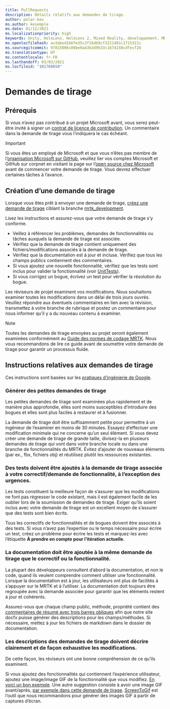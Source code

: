 ```yaml
---
title: PullRequests
description: Détails relatifs aux demandes de tirage.
author: polar-kev
ms.author: kesemple
ms.date: 01/12/2021
ms.localizationpriority: high
keywords: Unity, HoloLens, HoloLens 2, Mixed Reality, développement, MRTK, demande de tirage
ms.openlocfilehash: acdabed1b6fe35c3f16db9cf3221481c1715321c
ms.sourcegitcommit: 97815006c09be0a43b3d9b33c1674150cdfecf2b
ms.translationtype: HT
ms.contentlocale: fr-FR
ms.lasthandoff: 03/03/2021
ms.locfileid: "101768650"
---
```

# <a name="pull-requests"></a>Demandes de tirage

## <a name="prerequisites"></a>Prérequis

Si vous n’avez pas contribué à un projet Microsoft avant, vous serez peut-être invité à signer un [contrat de licence de contribution](https://cla.microsoft.com/).
Un commentaire dans la demande de tirage vous l’indiquera le cas échéant.

> [!IMPORTANT]
> Si vous êtes un employé de Microsoft et que vous n’êtes pas membre de l’[organisation Microsoft sur GitHub](https://github.com/Microsoft), veuillez lier vos comptes Microsoft et GitHub sur corpnet en visitant la page sur l’[open source chez Microsoft](https://opensource.microsoft.com/) avant de commencer votre demande de tirage. Vous devrez effectuer certaines tâches à l’avance.

## <a name="creating-a-pull-request"></a>Création d’une demande de tirage

Lorsque vous êtes prêt à envoyer une demande de tirage, [créez une demande de tirage](https://github.com/microsoft/MixedRealityToolkit-Unity/compare/mrtk_development...mrtk_development?expand=1) ciblant la branche [mrtk_development](https://github.com/microsoft/mixedrealitytoolkit-unity/tree/mrtk_development).

Lisez les instructions et assurez-vous que votre demande de tirage s’y conforme.

* Veillez à référencer les problèmes, demandes de fonctionnalités ou tâches auxquels la demande de tirage est associée.
* Vérifiez que la demande de tirage contient uniquement des fichiers/modifications associés à la demande de tirage.
* Vérifiez que la documentation est à jour et incluse. Vérifiez que tous les champs publics contiennent des commentaires.
* Si vous ajoutez une nouvelle fonctionnalité, vérifiez que les tests sont inclus pour valider la fonctionnalité (voir [UnitTests](UnitTests.md)).
* Si vous corrigez un bogue, écrivez un test pour vérifier la résolution du bogue.

Les réviseurs de projet examinent vos modifications. Nous souhaitons examiner toutes les modifications dans un délai de trois jours ouvrés. Veuillez répondre aux éventuels commentaires en lien avec la révision, transmettez à votre branche de rubrique et postez un commentaire pour nous informer qu’il y a du nouveau contenu à examiner.

> [!NOTE]
> Toutes les demandes de tirage envoyées au projet seront également examinées conformément au [Guide des normes de codage MRTK](CodingGuidelines.md). Nous vous recommandons de lire ce guide avant de soumettre votre demande de tirage pour garantir un processus fluide.

## <a name="pull-request-guidelines"></a>Instructions relatives aux demandes de tirage

Ces instructions sont basées sur les [pratiques d’ingénierie de Google](https://google.github.io/eng-practices/review/developer/small-cls.html).

### <a name="keep-pull-requests-small"></a>Générer des petites demandes de tirage

Les petites demandes de tirage sont examinées plus rapidement et de manière plus approfondie, elles sont moins susceptibles d’introduire des bogues et elles sont plus faciles à restaurer et à fusionner.

La demande de tirage doit être suffisamment petite pour permettre à un ingénieur de l’examiner en moins de 30 minutes. Essayez d’effectuer une modification minimale qui ne concerne qu’un seul élément. Si vous devez créer une demande de tirage de grande taille, divisez-la en plusieurs demandes de tirage qui vont dans votre branche locale ou dans une branche de fonctionnalités du MRTK. Évitez d’ajouter de nouveaux éléments (par ex., fbx, fichiers obj) et réutilisez plutôt les ressources existantes.

### <a name="tests-should-be-added-in-the-same-pr-as-your-fix--feature-except-for-emergencies"></a>Des tests doivent être ajoutés à la demande de tirage associée à votre correctif/demande de fonctionnalité, à l’exception des urgences.

Les tests constituent la meilleure façon de s’assurer que les modifications ne font pas régresser le code existant, mais il est également facile de les oublier lors de la soumission de demandes de tirage. Exiger qu’ils soient inclus avec votre demande de tirage est un excellent moyen de s’assurer que des tests sont bien écrits.

Tous les correctifs de fonctionnalités et de bogues doivent être associés à des tests. Si vous n’avez pas l’expertise ou le temps nécessaire pour écrire un test, créez un problème pour écrire les tests et marquez-les avec l’étiquette **À prendre en compte pour l’itération actuelle**.

### <a name="documentation-should-be-added-in-the-same-pull-request-as-a-fix--feature"></a>La documentation doit être ajoutée à la même demande de tirage que le correctif ou la fonctionnalité.

La plupart des développeurs consultent d’abord la documentation, et non le code, quand ils veulent comprendre comment utiliser une fonctionnalité. Lorsque la documentation est à jour, les utilisateurs ont plus de facilités à s’appuyer sur le MRTK et à l’utiliser.  La documentation doit toujours être regroupée avec la demande associée pour garantir que les éléments restent à jour et cohérents.

Assurez-vous que chaque champ public, méthode, propriété contient des [commentaires de résumé avec trois barres obliques](https://dotnet.github.io/docfx/spec/triple_slash_comments_spec.html) afin que notre site docfx puisse générer des descriptions pour les champs/méthodes. Si nécessaire, mettez à jour les fichiers de markdown dans le dossier de documentation.

### <a name="pull-request-descriptions-should-clearly-and-completely-describe-changes"></a>Les descriptions des demandes de tirage doivent décrire clairement et de façon exhaustive les modifications.

De cette façon, les réviseurs ont une bonne compréhension de ce qu’ils examinent.

Si vous ajoutez des fonctionnalités qui contiennent l’expérience utilisateur, ajoutez une image/image GIF de la fonctionnalité que vous modifiez. [En voici un bon exemple](https://github.com/microsoft/MixedRealityToolkit-Unity/pull/4532). Une autre suggestion consiste à avoir une image GIF avant/après, [par exemple dans cette demande de tirage](https://github.com/microsoft/MixedRealityToolkit-Unity/pull/5896). [ScreenToGif](https://www.screentogif.com/) est l’outil que nous recommandons pour générer des images GIF à partir de captures d’écran.
